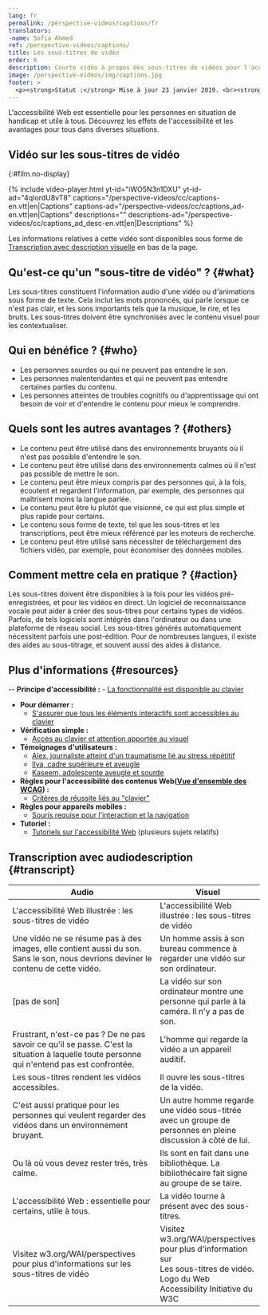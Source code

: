 ```yaml
---
lang: fr
permalink: /perspective-videos/captions/fr
translators: 
-name: Sofia Ahmed
ref: /perspective-videos/captions/
title: Les sous-titres de vidéo
order: 6
description: Courte vidéo à propos des sous-titres de vidéos pour l'accessibilité Web - de quoi s'agit-il, qui en bénéficie, et comment mettre cela en pratique.
image: /perspective-videos/img/captions.jpg
footer: >
  <p><strong>Statut :</strong> Mise à jour 23 janvier 2019. <br><strong>Auteur et direction du projet : </strong> <a href="https://www.w3.org/People/shadi">Shadi Abou-Zahra</a>. Développé par le <a href="https://www.w3.org/WAI/EO/">Groupe de travail Éducation et Promotion</a> avec le soutien du projet <a href="https://www.w3.org/WAI/about/projects/wai-guide/">WAI-Guide</a> financé par la Commission européenne (CE) sous le programme Horizon 2020 (convention de subvention 822245) <a href="./acknowledgements/">Remerciements</a>.</p>
---
```


L'accessibilité Web est essentielle pour les personnes en situation de handicap et utile à tous. Découvrez les effets de l'accessibilité et les avantages pour tous dans diverses situations.

## Vidéo sur les sous-titres de vidéo
{:#film.no-display}

{% include video-player.html
    yt-id="iWO5N3n1DXU"
    yt-id-ad="4qIordU8vT8"
    captions="/perspective-videos/cc/captions-en.vtt|en|Captions"
    captions-ad="/perspective-videos/cc/captions_ad-en.vtt|en|Captions"
    descriptions=""
    descriptions-ad="/perspective-videos/cc/captions_ad_desc-en.vtt|en|Descriptions"
%}

Les informations relatives à cette vidéo sont disponibles sous forme de [Transcription avec description visuelle](#transcript) en bas de la page.

Qu'est-ce qu'un "sous-titre de vidéo" ? {#what}
-------------------------

Les sous-titres constituent l'information audio d'une vidéo ou d'animations sous forme de texte.
Cela inclut les mots prononcés, qui parle lorsque ce n'est pas clair, et les sons importants tels que la musique, le rire, et les bruits. Les sous-titres doivent être synchronisés avec le contenu visuel pour les contextualiser.

Qui en bénéfice ? {#who}
----------------------------

-   Les personnes sourdes ou qui ne peuvent pas entendre le son.
-   Les personnes malentendantes et qui ne peuvent pas entendre certaines parties du contenu.
-   Les personnes atteintes de troubles cognitifs ou d'apprentissage qui ont besoin de voir et d'entendre le contenu pour mieux le comprendre.

Quels sont les autres avantages ? {#others}
---------------------------------

-   Le contenu peut être utilisé dans des environnements bruyants où il n'est pas possible d'entendre le son.
-   Le contenu peut être utilisé dans des environnements calmes où il n'est pas possible de mettre le son.
-   Le contenu peut être mieux compris par des personnes qui, à la fois, écoutent et regardent l'information, par exemple, des personnes qui maîtrisent moins la langue parlée.
-   Le contenu peut être lu plutôt que visionné, ce qui est plus simple et plus rapide pour certains.
-   Le contenu sous forme de texte, tel que les sous-titres et les transcriptions, peut être mieux référencé par les moteurs de recherche.
-   Le contenu peut être utilisé sans nécessiter de téléchargement des fichiers vidéo, par exemple, pour économiser des données mobiles.

Comment mettre cela en pratique ? {#action}
--------------------------------------

Les sous-titres doivent être disponibles à la fois pour les vidéos pré-enregistrées, et pour les vidéos en direct. Un logiciel de reconnaissance vocale peut aider à créer des sous-titres pour certains types de vidéos. Parfois, de tels logiciels sont intégrés dans l'ordinateur ou dans une plateforme de réseau social. Les sous-titres générés automatiquement nécessitent parfois une post-édition. Pour de nombreuses langues, il existe des aides au sous-titrage, et souvent aussi des aides à distance.  

Plus d'informations {#resources}
----------

--   **Principe d'accessibilité :**
    -   [La fonctionnalité est disponible au clavier](/fundamentals/accessibility-principles/#keyboard) 
-   **Pour démarrer :**
    -   [S'assurer que tous les éléments interactifs sont accessibles au clavier](/tips/developing/#ensure-that-all-interactive-elements-are-keyboard-accessible)
-   **Vérification simple :**
    -   [Accès au clavier et attention apportée au visuel](/test-evaluate/preliminary/#interaction) 
-   **Témoignages d'utilisateurs :**
    -   [Alex, journaliste atteint d'un traumatisme lié au stress répétitif](/people-use-web/user-stories/#reporter)
    -   [Ilya, cadre supérieure et aveugle](/people-use-web/user-stories/#accountant)
    -   [Kaseem, adolescente aveugle et sourde](/people-use-web/user-stories/#teenager)
-   **Règles pour l'accessibilité des contenus Web([Vue d'ensemble des WCAG](/standards-guidelines/wcag/)) :** 
    -   [Critères de réussite liés au "clavier"](https://www.w3.org/WAI/WCAG21/quickref/?tags=keyboard) 
-   **Règles pour appareils mobiles :**
    -   [Souris requise pour l'interaction et la navigation](/standards-guidelines/shared-experiences/#mouse) 
-   **Tutoriel :**
    -   [Tutoriels sur l'accessibilité Web](https://www.w3.org/WAI/tutorials/) 
        (plusieurs sujets relatifs)

## Transcription avec audiodescription {#transcript}

 <table>
  <thead>
    <tr>
      <th width="65%">Audio</th>
      <th>Visuel</th>
    </tr>
  </thead>
  <tbody>
    <tr>
      <td>L'accessibilité Web illustrée : les sous-titres de vidéo</td>
      <td>L'accessibilité Web illustrée : les sous-titres de vidéo</td>
    </tr>
    <tr>
      <td>Une vidéo ne se résume pas à des images, elle contient aussi du son. Sans le son, nous devrions deviner le contenu de cette vidéo.</td>
      <td>Un homme assis à son bureau commence à regarder une vidéo sur son ordinateur.<br></td>
    </tr>
    <tr>
      <td>[pas de son]</td>
      <td>La vidéo sur son ordinateur montre une personne qui parle à la caméra. Il n'y a pas de son.</td>
    </tr>
    <tr>
      <td>Frustrant, n'est-ce pas ? De ne pas savoir ce qu'il se passe. C'est la situation à laquelle toute personne qui n'entend pas est confrontée.</td>
      <td>L'homme qui regarde la vidéo a un appareil auditif.</td>
    </tr>
    <tr>
      <td>Les sous-titres rendent les vidéos accessibles.</td>
      <td>Il ouvre les sous-titres de la vidéo.</td>
    </tr>
    <tr>
      <td>C'est aussi pratique pour les personnes qui veulent regarder des vidéos dans un environnement bruyant.</td>
      <td>Un autre homme regarde une vidéo sous-titrée avec un groupe de personnes en pleine discussion à côté de lui.</td>
    </tr>
    <tr>
      <td>Ou là où vous devez rester très, très calme.</td>
      <td>Ils sont en fait dans une bibliothèque. La bibliothécaire fait signe au groupe de se taire.</td>
    </tr>
    <tr>
      <td>L'accessibilité Web : essentielle pour certains, utile à tous.</td>
      <td>La vidéo tourne à présent avec des sous-titres.</td>
    </tr>
    <tr>
      <td>Visitez w3.org/WAI/perspectives pour plus d'informations sur les sous-titres de vidéo</td>
      <td>Visitez<br>
        w3.org/WAI/perspectives<br>
        pour plus d'information sur<br>
        Les sous-titres de vidéo. <br>
        Logo du Web Accessibility Initiative du W3C</td>
    </tr>
  </tbody>
</table>
